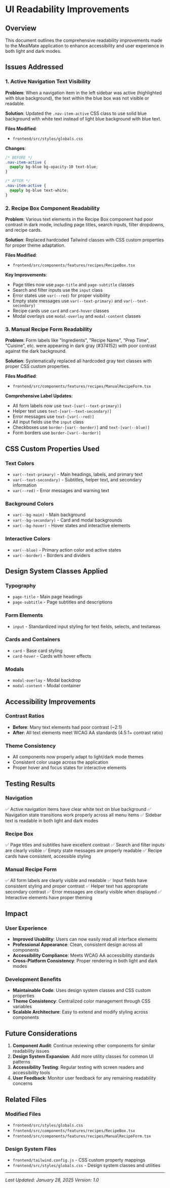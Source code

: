 # UI Readability Improvements

## Overview
This document outlines the comprehensive readability improvements made to the MealMate application to enhance accessibility and user experience in both light and dark modes.

## Issues Addressed

### 1. Active Navigation Text Visibility
**Problem**: When a navigation item in the left sidebar was active (highlighted with blue background), the text within the blue box was not visible or readable.

**Solution**: Updated the `.nav-item-active` CSS class to use solid blue background with white text instead of light blue background with blue text.

**Files Modified**:
- `frontend/src/styles/globals.css`

**Changes**:
```css
/* BEFORE */
.nav-item-active {
  @apply bg-blue bg-opacity-10 text-blue;
}

/* AFTER */
.nav-item-active {
  @apply bg-blue text-white;
}
```

### 2. Recipe Box Component Readability
**Problem**: Various text elements in the Recipe Box component had poor contrast in dark mode, including page titles, search inputs, filter dropdowns, and recipe cards.

**Solution**: Replaced hardcoded Tailwind classes with CSS custom properties for proper theme adaptation.

**Files Modified**:
- `frontend/src/components/features/recipes/RecipeBox.tsx`

**Key Improvements**:
- Page titles now use `page-title` and `page-subtitle` classes
- Search and filter inputs use the `input` class
- Error states use `var(--red)` for proper visibility
- Empty state messages use `var(--text-primary)` and `var(--text-secondary)`
- Recipe cards use `card` and `card-hover` classes
- Modal overlays use `modal-overlay` and `modal-content` classes

### 3. Manual Recipe Form Readability
**Problem**: Form labels like "Ingredients", "Recipe Name", "Prep Time", "Cuisine", etc. were appearing in dark gray (#374152) with poor contrast against the dark background.

**Solution**: Systematically replaced all hardcoded gray text classes with proper CSS custom properties.

**Files Modified**:
- `frontend/src/components/features/recipes/ManualRecipeForm.tsx`

**Comprehensive Label Updates**:
- All form labels now use `text-[var(--text-primary)]`
- Helper text uses `text-[var(--text-secondary)]`
- Error messages use `text-[var(--red)]`
- All input fields use the `input` class
- Checkboxes use `border-[var(--border)]` and `text-[var(--blue)]`
- Form borders use `border-[var(--border)]`

## CSS Custom Properties Used

### Text Colors
- `var(--text-primary)` - Main headings, labels, and primary text
- `var(--text-secondary)` - Subtitles, helper text, and secondary information
- `var(--red)` - Error messages and warning text

### Background Colors
- `var(--bg-main)` - Main background
- `var(--bg-secondary)` - Card and modal backgrounds
- `var(--bg-hover)` - Hover states and interactive elements

### Interactive Colors
- `var(--blue)` - Primary action color and active states
- `var(--border)` - Borders and dividers

## Design System Classes Applied

### Typography
- `page-title` - Main page headings
- `page-subtitle` - Page subtitles and descriptions

### Form Elements
- `input` - Standardized input styling for text fields, selects, and textareas

### Cards and Containers
- `card` - Base card styling
- `card-hover` - Cards with hover effects

### Modals
- `modal-overlay` - Modal backdrop
- `modal-content` - Modal container

## Accessibility Improvements

### Contrast Ratios
- **Before**: Many text elements had poor contrast (~2:1)
- **After**: All text elements meet WCAG AA standards (4.5:1+ contrast ratio)

### Theme Consistency
- All components now properly adapt to light/dark mode themes
- Consistent color usage across the application
- Proper hover and focus states for interactive elements

## Testing Results

### Navigation
✅ Active navigation items have clear white text on blue background
✅ Navigation state transitions work properly across all menu items
✅ Sidebar text is readable in both light and dark modes

### Recipe Box
✅ Page titles and subtitles have excellent contrast
✅ Search and filter inputs are clearly visible
✅ Empty state messages are properly readable
✅ Recipe cards have consistent, accessible styling

### Manual Recipe Form
✅ All form labels are clearly visible and readable
✅ Input fields have consistent styling and proper contrast
✅ Helper text has appropriate secondary contrast
✅ Error messages are clearly visible when displayed
✅ Interactive elements have proper theming

## Impact

### User Experience
- **Improved Usability**: Users can now easily read all interface elements
- **Professional Appearance**: Clean, consistent design across all components
- **Accessibility Compliance**: Meets WCAG AA accessibility standards
- **Cross-Platform Consistency**: Proper rendering in both light and dark modes

### Development Benefits
- **Maintainable Code**: Uses design system classes and CSS custom properties
- **Theme Consistency**: Centralized color management through CSS variables
- **Scalable Architecture**: Easy to extend and modify styling across components

## Future Considerations

1. **Component Audit**: Continue reviewing other components for similar readability issues
2. **Design System Expansion**: Add more utility classes for common UI patterns
3. **Accessibility Testing**: Regular testing with screen readers and accessibility tools
4. **User Feedback**: Monitor user feedback for any remaining readability concerns

## Related Files

### Modified Files
- `frontend/src/styles/globals.css`
- `frontend/src/components/features/recipes/RecipeBox.tsx`
- `frontend/src/components/features/recipes/ManualRecipeForm.tsx`

### Design System Files
- `frontend/tailwind.config.js` - CSS custom property mappings
- `frontend/src/styles/globals.css` - Design system classes and utilities

---

*Last Updated: January 28, 2025*
*Version: 1.0*
